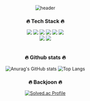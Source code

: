 <div align="center">

  ![header](https://capsule-render.vercel.app/api?type=Waving&color=000000&text=songwooseung&fontColor=FFFFFF&animation=fadeIn&fontAlignY=55)

  ###  🔥 Tech Stack 🔥 
  <img src="https://img.shields.io/badge/C-A8B9CC?style=flat&logo=C&logoColor=white">
  <img src="https://img.shields.io/badge/Python-3776AB?style=flat&logo=Python&logoColor=white">
  <img src="https://img.shields.io/badge/MySQL-4479A1?style=flate&logo=MySQL&logoColor=white">
  <img src="https://img.shields.io/badge/HTML5-E34F26?style=flate&logo=HTML5&logoColor=white">
  <img src="https://img.shields.io/badge/CSS3-1572B6?style=flate&logo=CSS3&logoColor=white">
  <img src="https://img.shields.io/badge/JavaScript-F7DF1E?style=flate&logo=Javascript&logoColor=white">
  <br>
  <img src="https://img.shields.io/badge/Notion-000000?style=flat&logo=Notion&logoColor=white">
  <img src="https://img.shields.io/badge/Github-181717?style=flat&logo=Github&logoColor=white">
    
  # 
  ### 🔥 Github stats 🔥
  ![Anurag's GitHub stats](https://github-readme-stats.vercel.app/api?username=songwooseung&show_icons=true&theme=tokyonight)
  ![Top Langs](https://github-readme-stats.vercel.app/api/top-langs/?username=songwooseung&layout=compact&theme=tokyonight)
  
  ### 🔥 Backjoon 🔥 
  [![Solved.ac Profile](http://mazassumnida.wtf/api/v2/generate_badge?boj=dntmd2061)](https://solved.ac.dntmd2061)

</div>



